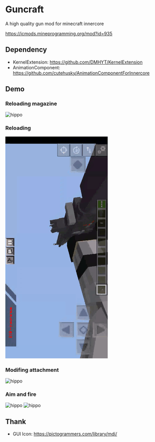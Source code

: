 # Guncraft

A high quality gun mod for minecraft innercore

https://icmods.mineprogramming.org/mod?id=935

## Dependency

- KernelExtension:
  https://github.com/DMHYT/KernelExtension
- AnimationComponent:
  https://github.com/cutehusky/AnimationComponentForInnercore

## Demo

### Reloading magazine

![hippo](https://github.com/cutehusky/guncraft/blob/main/Demo/reload_magazine.gif)

### Reloading

![hippo](https://github.com/cutehusky/guncraft/blob/main/Demo/reload.gif)

### Modifing attachment

![hippo](https://github.com/cutehusky/guncraft/blob/main/Demo/modify.gif)

### Aim and fire

![hippo](https://github.com/cutehusky/guncraft/blob/main/Demo/aim%26fire.gif)
![hippo](https://github.com/cutehusky/guncraft/blob/main/Demo/run.gif)

## Thank

- GUI Icon: https://pictogrammers.com/library/mdi/
